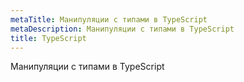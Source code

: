```yaml
---
metaTitle: Манипуляции с типами в TypeScript
metaDescription: Манипуляции с типами в TypeScript
title: TypeScript
---
```


Манипуляции с типами в TypeScript
